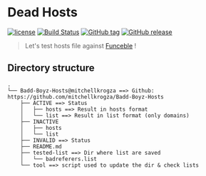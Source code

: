 # Dead Hosts

[![license](https://img.shields.io/github/license/funilrys/dead-hosts.svg)](https://github.com/funilrys/dead-hosts/blob/master/LICENSE) [![Build Status](https://travis-ci.org/funilrys/dead-hosts.svg?branch=master)](https://travis-ci.org/funilrys/dead-hosts) [![GitHub tag](https://img.shields.io/github/tag/funilrys/dead-hosts.svg)](https://github.com/funilrys/dead-hosts/tags) [![GitHub release](https://img.shields.io/github/release/funilrys/dead-hosts.svg)](https://github.com/funilrys/dead-hosts/releases/latest)

> Let's test hosts file against [Funceble](https://github.com/funilrys/funceble) !

## Directory structure

```
.
└── Badd-Boyz-Hosts@mitchellkrogza ==> Github: https://github.com/mitchellkrogza/Badd-Boyz-Hosts
    ├── ACTIVE ==> Status
    │   ├── hosts ==> Result in hosts format
    │   └── list ==> Result in list format (only domains)
    ├── INACTIVE
    │   ├── hosts
    │   └── list
    ├── INVALID ==> Status
    ├── README.md
    ├── tested-list ==> Dir where list are saved
    │   └── badreferers.list
    └── tool ==> script used to update the dir & check lists
```

